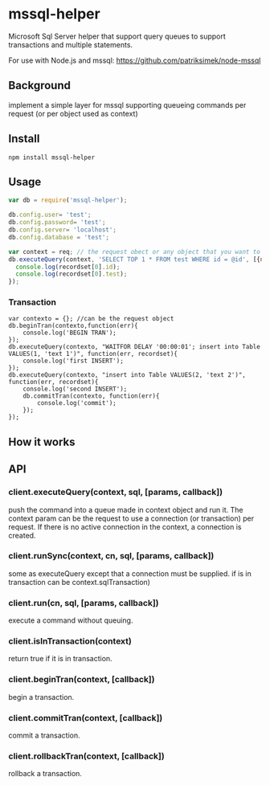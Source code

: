# mssql-helper

Microsoft Sql Server helper that support query queues to support transactions and multiple statements.

For use with Node.js and mssql: https://github.com/patriksimek/node-mssql

## Background

implement a simple layer for mssql supporting queueing commands per request (or per object used as context)

## Install

`npm install mssql-helper`

## Usage

```javascript
var db = require('mssql-helper');

db.config.user= 'test';
db.config.password= 'test';
db.config.server= 'localhost';
db.config.database = 'test';

var context = req; // the request obect or any object that you want to use to share a connection and syncronice commands. 
db.executeQuery(context, 'SELECT TOP 1 * FROM test WHERE id = @id', [{name: 'id', value : '1'}], function (err, recordset) {
  console.log(recordset[0].id);
  console.log(recordset[0].test);
});

```
### Transaction

	var contexto = {}; //can be the request object
	db.beginTran(contexto,function(err){
		console.log('BEGIN TRAN');
	});
	db.executeQuery(contexto, "WAITFOR DELAY '00:00:01'; insert into Table VALUES(1, 'text 1')", function(err, recordset){
		console.log('first INSERT');
	});
	db.executeQuery(contexto, "insert into Table VALUES(2, 'text 2')", function(err, recordset){
		console.log('second INSERT');
		db.commitTran(contexto, function(err){
			console.log('commit');
		});
	});
## How it works


## API

### client.executeQuery(context, sql, [params, callback])

push the command into a queue made in context object and run it. The context param can be the request to use a connection (or transaction) per request. If there is no active connection in the context, a connection is created.

### client.runSync(context, cn, sql, [params, callback])

some as executeQuery except that a connection must be supplied. if is in transaction can be context.sqlTransaction)

### client.run(cn, sql, [params, callback])

execute a command without queuing.

### client.isInTransaction(context)

return true if it is in transaction.

### client.beginTran(context, [callback])

begin a transaction.

### client.commitTran(context, [callback])

commit a transaction.

### client.rollbackTran(context, [callback])

rollback a transaction.

